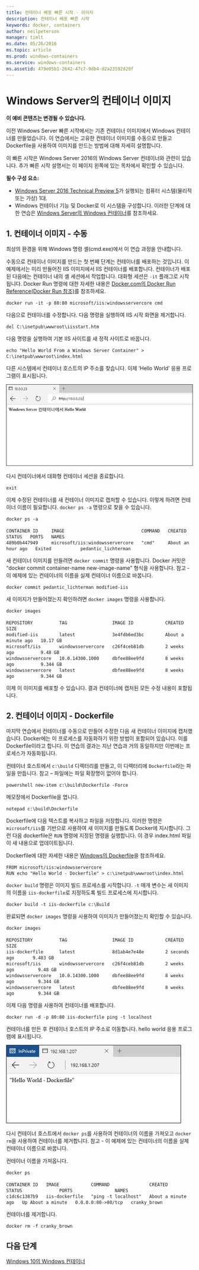 ```yaml
---
title: 컨테이너 배포 빠른 시작 - 이미지
description: 컨테이너 배포 빠른 시작
keywords: docker, containers
author: neilpeterson
manager: timlt
ms.date: 05/26/2016
ms.topic: article
ms.prod: windows-containers
ms.service: windows-containers
ms.assetid: 479e05b1-2642-47c7-9db4-d2a23592d29f
---
```


# Windows Server의 컨테이너 이미지

**이 예비 콘텐츠는 변경될 수 있습니다.** 

이전 Windows Server 빠른 시작에서는 기존 컨테이너 이미지에서 Windows 컨테이너를 만들었습니다. 이 연습에서는 고유한 컨테이너 이미지를 수동으로 만들고 Dockerfile을 사용하여 이미지를 만드는 방법에 대해 자세히 설명합니다.

이 빠른 시작은 Windows Server 2016의 Windows Server 컨테이너와 관련이 있습니다. 추가 빠른 시작 설명서는 이 페이지 왼쪽에 있는 목차에서 확인할 수 있습니다. 

**필수 구성 요소:**

- [Windows Server 2016 Technical Preview 5](https://www.microsoft.com/en-us/evalcenter/evaluate-windows-server-technical-preview)가 실행되는 컴퓨터 시스템(물리적 또는 가상) 1대.
- Windows 컨테이너 기능 및 Docker로 이 시스템을 구성합니다. 이러한 단계에 대한 연습은 [Windows Server의 Windows 컨테이너](./quick_start_windows_server.md)를 참조하세요.

## 1. 컨테이너 이미지 - 수동

최상의 환경을 위해 Windows 명령 셸(cmd.exe)에서 이 연습 과정을 안내합니다.

수동으로 컨테이너 이미지를 만드는 첫 번째 단계는 컨테이너를 배포하는 것입니다. 이 예제에서는 미리 만들어진 IIS 이미지에서 IIS 컨테이너를 배포합니다. 컨테이너가 배포된 다음에는 컨테이너 내의 셸 세션에서 작업합니다. 대화형 세션은 `-it` 플래그로 시작됩니다. Docker Run 명령에 대한 자세한 내용은 [Docker.com의 Docker Run Reference(Docker Run 참조)]( https://docs.docker.com/engine/reference/run/)를 참조하세요. 

```none
docker run -it -p 80:80 microsoft/iis:windowsservercore cmd
```

다음으로 컨테이너를 수정합니다. 다음 명령을 실행하여 IIS 시작 화면을 제거합니다.

```none
del C:\inetpub\wwwroot\iisstart.htm
```

다음 명령을 실행하여 기본 IIS 사이트를 새 정적 사이트로 바꿉니다.

```none
echo "Hello World From a Windows Server Container" > C:\inetpub\wwwroot\index.html
```

다른 시스템에서 컨테이너 호스트의 IP 주소를 찾습니다. 이제 ‘Hello World’ 응용 프로그램이 표시됩니다.

![](media/hello.png)

다시 컨테이너에서 대화형 컨테이너 세션을 종료합니다.

```none
exit
```

이제 수정된 컨테이너를 새 컨테이너 이미지로 캡처할 수 있습니다. 이렇게 하려면 컨테이너 이름이 필요합니다. `docker ps -a` 명령으로 찾을 수 있습니다.

```none
docker ps -a

CONTAINER ID     IMAGE                             COMMAND   CREATED             STATUS   PORTS   NAMES
489b0b447949     microsoft/iis:windowsservercore   "cmd"     About an hour ago   Exited           pedantic_lichterman
```

새 컨테이너 이미지를 만들려면 `docker commit` 명령을 사용합니다. Docker 커밋은 “docker commit container-name new-image-name” 형식을 사용합니다. 참고 - 이 예제에 있는 컨테이너의 이름을 실제 컨테이너 이름으로 바꿉니다.

```none
docker commit pedantic_lichterman modified-iis
```

새 이미지가 만들어졌는지 확인하려면 `docker images` 명령을 사용합니다.  

```none
docker images

REPOSITORY          TAG                 IMAGE ID            CREATED              SIZE
modified-iis        latest              3e4fdb6ed3bc        About a minute ago   10.17 GB
microsoft/iis       windowsservercore   c26f4ceb81db        2 weeks ago          9.48 GB
windowsservercore   10.0.14300.1000     dbfee88ee9fd        8 weeks ago          9.344 GB
windowsservercore   latest              dbfee88ee9fd        8 weeks ago          9.344 GB
```

이제 이 이미지를 배포할 수 있습니다. 결과 컨테이너에 캡처된 모든 수정 내용이 포함됩니다.

## 2. 컨테이너 이미지 - Dockerfile

마지막 연습에서 컨테이너를 수동으로 만들어 수정한 다음 새 컨테이너 이미지에 캡처했습니다. Docker에는 이 프로세스를 자동화하기 위한 방법이 포함되어 있습니다. 이를 Dockerfile이라고 합니다. 이 연습의 결과는 지난 연습과 거의 동일하지만 이번에는 프로세스가 자동화됩니다.

컨테이너 호스트에서 `c:\build` 디렉터리를 만들고, 이 디렉터리에 `Dockerfile`라는 파일을 만듭니다. 참고 – 파일에는 파일 확장명이 없어야 합니다.

```none
powershell new-item c:\build\Dockerfile -Force
```

메모장에서 Dockerfile을 엽니다.

```none
notepad c:\build\Dockerfile
```

Dockerfile에 다음 텍스트를 복사하고 파일을 저장합니다. 이러한 명령은 `microsoft/iis`를 기반으로 사용하여 새 이미지를 만들도록 Docker에 지시합니다. 그런 다음 dockerfile은 `RUN` 명령에 지정된 명령을 실행합니다. 이 경우 index.html 파일이 새 내용으로 업데이트됩니다. 

Dockerfile에 대한 자세한 내용은 [Windows의 Dockerfile](../docker/manage_windows_dockerfile.md)을 참조하세요.

```none
FROM microsoft/iis:windowsservercore
RUN echo "Hello World - Dockerfile" > c:\inetpub\wwwroot\index.html
```

`docker build` 명령은 이미지 빌드 프로세스를 시작합니다. `-t` 매개 변수는 새 이미지의 이름을 `iis-dockerfile`로 지정하도록 빌드 프로세스에 지시합니다.

```none
docker build -t iis-dockerfile c:\Build
```

완료되면 `docker images` 명령을 사용하여 이미지가 만들어졌는지 확인할 수 있습니다.

```none
docker images

REPOSITORY          TAG                 IMAGE ID            CREATED             SIZE
iis-dockerfile      latest              8d1ab4e7e48e        2 seconds ago       9.483 GB
microsoft/iis       windowsservercore   c26f4ceb81db        2 weeks ago         9.48 GB
windowsservercore   10.0.14300.1000     dbfee88ee9fd        8 weeks ago         9.344 GB
windowsservercore   latest              dbfee88ee9fd        8 weeks ago         9.344 GB
```

이제 다음 명령을 사용하여 컨테이너를 배포합니다. 

```none
docker run -d -p 80:80 iis-dockerfile ping -t localhost
```

컨테이너를 만든 후 컨테이너 호스트의 IP 주소로 이동합니다. hello world 응용 프로그램에 표시됩니다.

![](media/dockerfile2.png)

다시 컨테이너 호스트에서 `docker ps`를 사용하여 컨테이너의 이름을 가져오고 `docker rm`을 사용하여 컨테이너를 제거합니다. 참고 - 이 예제에 있는 컨테이너의 이름을 실제 컨테이너 이름으로 바꿉니다.

컨테이너 이름을 가져옵니다.

```none
docker ps

CONTAINER ID   IMAGE            COMMAND               CREATED              STATUS              PORTS                NAMES
c1dc6c1387b9   iis-dockerfile   "ping -t localhost"   About a minute ago   Up About a minute   0.0.0.0:80->80/tcp   cranky_brown
```

컨테이너를 제거합니다.

```none
docker rm -f cranky_brown
```

## 다음 단계

[Windows 10의 Windows 컨테이너](./quick_start_windows_10.md)

<!--HONumber=May16_HO4-->


